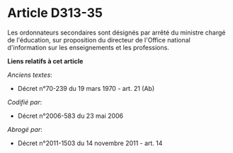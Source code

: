 # Article D313-35

Les ordonnateurs secondaires sont désignés par arrêté du ministre chargé de l'éducation, sur proposition du directeur de
l'Office national d'information sur les enseignements et les professions.

**Liens relatifs à cet article**

_Anciens textes_:

  - Décret n°70-239 du 19 mars 1970 - art. 21 (Ab)

_Codifié par_:

  - Décret n°2006-583 du 23 mai 2006

_Abrogé par_:

  - Décret n°2011-1503 du 14 novembre 2011 - art. 14
